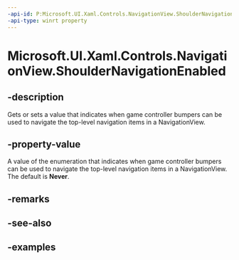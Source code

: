 ```yaml
---
-api-id: P:Microsoft.UI.Xaml.Controls.NavigationView.ShoulderNavigationEnabled
-api-type: winrt property
---
```

<!-- Property syntax.
public NavigationViewShoulderNavigationEnabled ShoulderNavigationEnabled { get;  set; }
-->

# Microsoft.UI.Xaml.Controls.NavigationView.ShoulderNavigationEnabled

## -description

Gets or sets a value that indicates when game controller bumpers can be used to navigate the top-level navigation items in a NavigationView.

## -property-value

A value of the enumeration that indicates when game controller bumpers can be used to navigate the top-level navigation items in a NavigationView. The default is **Never**.

## -remarks

## -see-also

## -examples
